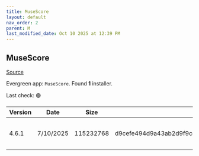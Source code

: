 ```yaml
---
title: MuseScore
layout: default
nav_order: 2
parent: M
last_modified_date: Oct 10 2025 at 12:39 PM
---
```


## MuseScore

[Source](https://musescore.org/)

Evergreen app: `MuseScore`. Found **1** installer.

Last check: 🟢

| Version | Date      | Size      | Sha256                                                           | Architecture | InstallerType | Type | URI                                                                                                                                                                                                                        |
| ------- | --------- | --------- | ---------------------------------------------------------------- | ------------ | ------------- | ---- | -------------------------------------------------------------------------------------------------------------------------------------------------------------------------------------------------------------------------- |
| 4.6.1   | 7/10/2025 | 115232768 | d9cefe494d9a43ab2d9f9ccf800658bbf68071416488a46b53ce159c3fff73b2 | x64          | Default       | msi  | [https://github.com/musescore/MuseScore/releases/download/v4.6.1/MuseScore-Studio-4.6.1.252801513-x86_64.msi](https://github.com/musescore/MuseScore/releases/download/v4.6.1/MuseScore-Studio-4.6.1.252801513-x86_64.msi) |
